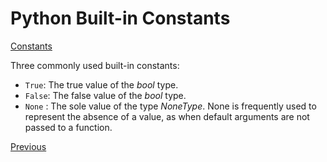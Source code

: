 # Python Built-in Constants

[Constants](https://docs.python.org/3/library/constants.html)

Three commonly used built-in constants:

- `True`: The true value of the _bool_ type.
- `False`: The false value of the _bool_ type.
- `None` : The sole value of the type _NoneType_. None is frequently used to represent the absence of a value, as when default arguments are not passed to a function.

[Previous](Python-Basics)
